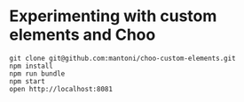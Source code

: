 # Experimenting with custom elements and Choo

```
git clone git@github.com:mantoni/choo-custom-elements.git
npm install
npm run bundle
npm start
open http://localhost:8081
```

